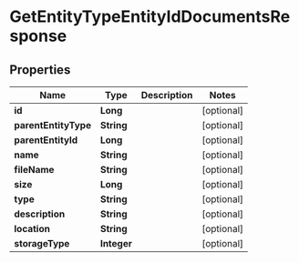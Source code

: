 # GetEntityTypeEntityIdDocumentsResponse

## Properties
Name | Type | Description | Notes
------------ | ------------- | ------------- | -------------
**id** | **Long** |  |  [optional]
**parentEntityType** | **String** |  |  [optional]
**parentEntityId** | **Long** |  |  [optional]
**name** | **String** |  |  [optional]
**fileName** | **String** |  |  [optional]
**size** | **Long** |  |  [optional]
**type** | **String** |  |  [optional]
**description** | **String** |  |  [optional]
**location** | **String** |  |  [optional]
**storageType** | **Integer** |  |  [optional]
